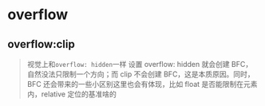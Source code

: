# overflow

## overflow:clip

> 视觉上和`overflow: hidden`一样
> 设置 overflow: hidden 就会创建 BFC，自然没法只限制一个方向；而 clip 不会创建 BFC，这是本质原因。同时，BFC 还会带来的一些小区别这里也会有体现，比如 float 是否能限制在元素内，relative 定位的基准啥的

